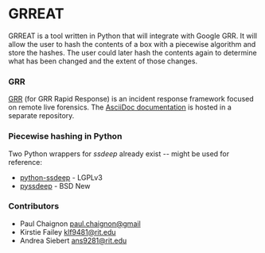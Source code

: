 GRREAT
===

GRREAT is a tool written in Python that will integrate with Google GRR.
It will allow the user to hash the contents of a box with a piecewise algorithm and store the hashes.
The user could later hash the contents again to determine what has been changed and the extent of those changes.


### GRR
[GRR](https://github.com/google/grr) (for GRR Rapid Response) is an incident response framework focused on remote live forensics.
The [AsciiDoc documentation](https://github.com/google/grr-doc) is hosted in a separate repository.


### Piecewise hashing in Python

Two Python wrappers for *ssdeep* already exist -- might be used for reference:
- [python-ssdeep](https://github.com/DinoTools/python-ssdeep) - LGPLv3
- [pyssdeep](https://code.google.com/p/pyssdeep/) - BSD New


### Contributors
- Paul Chaignon <paul.chaignon@gmail>
- Kirstie Failey <klf9481@rit.edu>
- Andrea Siebert <ans9281@rit.edu>

